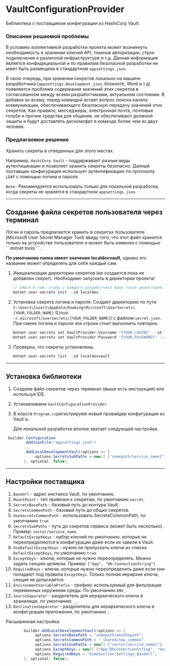 # VaultConfigurationProvider
Библиотека с поставщиком конфигурации из HashiCorp Vault.

### Описание решаемой проблемы
В условиях коллективной разработки проекта может возникнуть необходимость в хранении ключей API, токенов авторизации,
строк подключения к различной инфраструктуре и т.д. Данная информация является конфидициальной и по правилам безопасной разработки не мжет быть размещена
в стандартном ```appsettings.json```.

В свою очередь, при хранении секретов локально на машине разработчика (```appsettings.Development.json```,
блокноте, Word и т.д) появляется проблема содержания значений этих секретов в согласованном между всеми разработчиками, актуальном состоянии.
В добавок ко всему, перед командой встает вопрос поиска канала коммуникации, обеспечивающего безопасную передачу значений этих секретов.
Как правило, месседжеры, электронная почта, почтовые голуби и прочие средства для общения,
не обеспечивают должной защиты и будут доставлять дискомофрт в команде более чем из двух человек.

### Предлагаемое решение
Хранить секреты в отведенных для этого местах.

Например, ```HashiCorp Vault``` - поддерживает разные виды аутентицикации и позволяет хранить секреты безопасно.
Данный поставщик конфигурации использует аутентификацию по протоколу ```LDAP``` с помощью логина и пароля.

```Note:```
Рекомендуется использовать только для локальной разработки, когда секреты не хранятся в стандартном ```appsettings.json```.

---
## Создание файла секретов пользователя через терминал

Логин и пароль предлагается хранить в секретах пользователя (Microsoft User Secret Manager Tool) ввиду того, что этот файл хранится только на устройстве пользователя и может быть изменен с помощью ```dotnet tools````.

**По умолчанию папка имеет значение localdevvault**, однако это название может определять для себя каждый сам.

1. Инициализация директории секретов (не создается пока не добавлен секрет). Необходимо запускать в директории проекта!
 ```csharp
    // Смысл в том, чтобы у каждого разработчика была такая директория.
    dotnet user-secrets init --id localdev
```
2. Установка секрета логина и пароля. Создает директорию по пути ```C:\Users\{user}\AppData\Roaming\Microsoft\UserSecrets\{YOUR_FOLDER_NAME}``` (Linux: ```~/.microsoft/usersecrets/{YOUR_FOLDER_NAME}```) с файлом ```secret.json```.
   При смене логина и пароля эти строки стоит выполнить повторно.
 ```csharp
    dotnet user-secrets set VaultProvider:Username "{YOUR_LOGIN}" --id localdevvault
    dotnet user-secrets set VaultProvider:Password "{YOUR_PASSWORD}" --id localdevvault
```
3. Проверка, что секреты установлены.
 ```csharp
    dotnet user-secrets list --id localdevvault
```

---
## Установка библиотеки
1. Создаем файл секретов через терминал (выше есть инструкция) или используя IDE.
2. Устанавливаем ```VaultConfigurationProvider```.
3. В классе ```Program.cs```регистрируем новый провайдер конфигурации из Vault`а.

   Для локальной разработки вполне хватает следующей настройки.
```csharp
 builder.Configuration
        .AddJsonFile("appsettings.json")
        ...
        .AddLocalDevelopmentVault(options => {
             options.SecretsSubPaths = new[] {"somepath/service_name1"};
        }, optional: false);
```
---
## Настройки поставщика
1. ```BaseUrl``` - адрес  инстанса Vault, по умолчанию.
2. ```MountPoint``` - тип привязки к секретам, по умолчанию ```secret```.
3. ```SecretsBasePath``` - базовый путь до контура Vault.
4. ```SecretsCommonPath``` - базовый путь до общих секретов.
5. ```UseSecretsCommonPath``` - использовать SecretsCommonPath, по умолчанию ```true```
6. ```SecretsSubPaths``` - путь до секретов сервиса (может быть несколько). Пример: ```sector/service_name```.
7. ```DefaultExceptKeys``` - набор ключей по умолчанию, которые не переопределяются в конфигурации даже если их завели в Vault.
8. ```UseDefaultExceptKeys``` - нужно ли пропускать ключи из списка ```DefaultExceptKeys```, по умолчанию ```true```.
9. ```ExceptKeys``` - ключи, которые не нужно переопределять. Можно задать секцию целиком. Пример: ```["App", "Db:ConnectionString"]``` .
10. ```RequiredKeys``` - ключи, которые нужно переопределить даже если они попадают под правила ```ExceptKeys```. Только полная иерархия ключа, секция не допускается.
11. ```EnvironmentVariablePrefix``` - префикс используемый для фильтрации переменных окружения среды. По умолчанию ```ENV_```.
12. ```SourceSeparator``` - разделитель для иерархического ключа в хранилище, по умолчанию ```__```.
13. ```DestinationSeparator``` - разделитель для иерархического ключа в конфигурации приложения, по умолчанию ```:```.

Расширенная настройка:
```csharp
        builder.AddLocalDevelopmentVault(options => {
             options.SecretsBasePath = "somepath/anothepath";
             options.SecretsCommonPath = "_shared/new_common"
             options.SecretsSubPaths = new[] {"sector/service_name1"};
             options.ExceptKeys = new[] {"App:DbConnectionString", "SomeSection"};
             options.RequiredKeys = "SomeSection:Settings:BaseUrl";
        }, optional: false);
```
